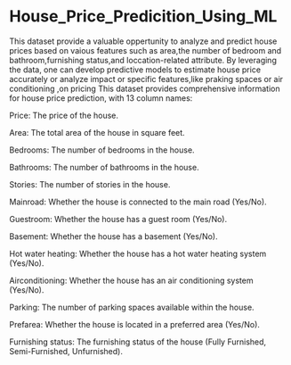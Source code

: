 # House_Price_Predicition_Using_ML

This dataset provide a valuable oppertunity to analyze and predict house prices based on vaious features such as area,the number of bedroom and bathroom,furnishing status,and loccation-related attribute. By leveraging the data, one can develop predictive models to estimate house price accurately or analyze impact or specific features,like praking spaces or air conditioning ,on pricing
This dataset provides comprehensive information for house price prediction, with 13 column names:

Price: The price of the house.

Area: The total area of the house in square feet.

Bedrooms: The number of bedrooms in the house.

Bathrooms: The number of bathrooms in the house.

Stories: The number of stories in the house.

Mainroad: Whether the house is connected to the main road (Yes/No).

Guestroom: Whether the house has a guest room (Yes/No).

Basement: Whether the house has a basement (Yes/No).

Hot water heating: Whether the house has a hot water heating system (Yes/No).

Airconditioning: Whether the house has an air conditioning system (Yes/No).

Parking: The number of parking spaces available within the house.

Prefarea: Whether the house is located in a preferred area (Yes/No).

Furnishing status: The furnishing status of the house (Fully Furnished, Semi-Furnished, Unfurnished).
